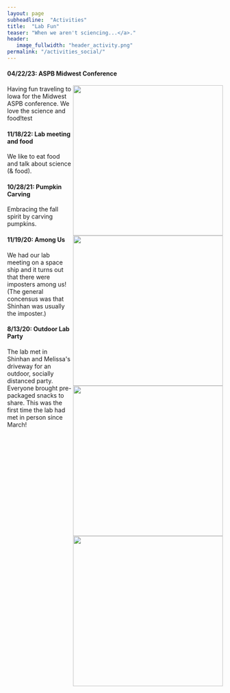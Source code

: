 ```yaml
---
layout: page
subheadline:  "Activities"
title:  "Lab Fun"
teaser: "When we aren't sciencing...</a>."
header:
   image_fullwidth: "header_activity.png"
permalink: "/activities_social/"
---
```


<head>
  <base href="https://ShiuLab.github.io/images/social/">
</head>

#### 04/22/23: ASPB Midwest Conference
     
<img src="ASPB_midwest_21_23.jpeg" width="350" align="right">Having fun traveling to Iowa for the Midwest ASPB conference. We love the science and food!test
<div></div>

#### 11/18/22: Lab meeting and food

<img src="labmeeting_n_food_2021.jpeg" width="350" align="right">We like to 
eat food and talk about science (& food). 

#### 10/28/21: Pumpkin Carving

<img src="lab_pumpkincraving_2021.jpg" width="350" align="right">Embracing 
the fall spirit by carving pumpkins.

#### 11/19/20: Among Us

<img src="AmongUs.png" width="350" align="right">We had our lab meeting on a space ship and it turns out that there were imposters among us! (The general concensus was that Shinhan was usually the imposter.)

#### 8/13/20: Outdoor Lab Party

The lab met in Shinhan and Melissa's driveway for an outdoor, socially distanced party. Everyone brought pre-packaged snacks to share. This was the first time the lab had met in person since March! 
